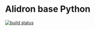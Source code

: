 Alidron base Python
===================

[![build status](https://git.tinigrifi.org/ci/projects/3/status.png?ref=master)](https://git.tinigrifi.org/ci/projects/3?ref=master)
